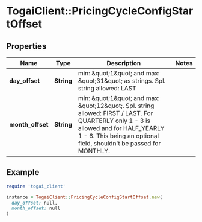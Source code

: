 # TogaiClient::PricingCycleConfigStartOffset

## Properties

| Name | Type | Description | Notes |
| ---- | ---- | ----------- | ----- |
| **day_offset** | **String** | min: \&quot;1\&quot; and max: \&quot;31\&quot; as strings. Spl. string allowed: LAST  |  |
| **month_offset** | **String** | min: \&quot;1\&quot; and max: \&quot;12\&quot;. Spl. string allowed: FIRST / LAST. For QUARTERLY only 1 - 3 is allowed and for HALF_YEARLY 1 - 6. This being an optional field, shouldn&#39;t be passed for MONTHLY.  |  |

## Example

```ruby
require 'togai_client'

instance = TogaiClient::PricingCycleConfigStartOffset.new(
  day_offset: null,
  month_offset: null
)
```

